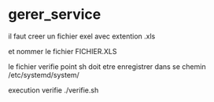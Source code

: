 # gerer_service


il faut creer un fichier exel avec extention .xls

et nommer le fichier FICHIER.XLS


le fichier verifie point sh doit etre enregistrer dans se chemin /etc/systemd/system/

execution verifie ./verifie.sh
